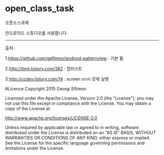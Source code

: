 # open_class_task
오픈소스과제

안드로이드 스튜디오를 사용합니다.

---

출처 :

1.https://github.com/geftimov/android-patternview : 기본 틀

2.http://itmir.tistory.com/382 : 앱리스트

3.http://ccdev.tistory.com/14 : screen on시 강제 실행



#Licence
Copyright 2015 Georgi Eftimov

Licensed under the Apache License, Version 2.0 (the "License");
you may not use this file except in compliance with the License.
You may obtain a copy of the License at

   http://www.apache.org/licenses/LICENSE-2.0

Unless required by applicable law or agreed to in writing, software
distributed under the License is distributed on an "AS IS" BASIS,
WITHOUT WARRANTIES OR CONDITIONS OF ANY KIND, either express or implied.
See the License for the specific language governing permissions and
limitations under the License.
